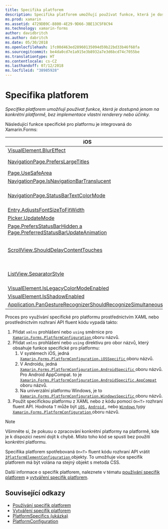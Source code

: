 ```yaml
---
title: Specifika platforem
description: Specifika platforem umožňují používat funkce, která je dostupná jenom na konkrétní platformě, bez implementace vlastní renderery nebo účinky.
ms.prod: xamarin
ms.assetid: 4729DB9C-8800-4E29-9D66-3BE13C5F8C94
ms.technology: xamarin-forms
author: davidbritch
ms.author: dabritch
ms.date: 05/30/2018
ms.openlocfilehash: 1fc00d463ed28960135094d59b22bd33b46f68fa
ms.sourcegitcommit: be4da0cd7e1a915e3b8932a7e3d6bcd74c7055be
ms.translationtype: HT
ms.contentlocale: cs-CZ
ms.lasthandoff: 07/12/2018
ms.locfileid: "38985928"
---
```

# <a name="platform-specifics"></a>Specifika platforem

_Specifika platforem umožňují používat funkce, která je dostupná jenom na konkrétní platformě, bez implementace vlastní renderery nebo účinky._

Následující funkce specifické pro platformu je integrovaná do Xamarin.Forms:

|iOS|Android|Windows|
|--- |--- |--- |
|[VisualElement.BlurEffect](~/xamarin-forms/platform/platform-specifics/consuming/ios.md#blur)|[Application.WindowSoftInputModeAdjust](~/xamarin-forms/platform/platform-specifics/consuming/android.md#soft_input_mode)|[Page.ToolbarPlacement](~/xamarin-forms/platform/platform-specifics/consuming/windows.md#toolbar_placement)|
|[NavigationPage.PrefersLargeTitles](~/xamarin-forms/platform/platform-specifics/consuming/ios.md#large_title)|[ListView.IsFastScrollEnabled](~/xamarin-forms/platform/platform-specifics/consuming/android.md#fastscroll)|[MasterDetailPage.CollapsedPaneWidth a MasterDetailPage.CollapseStyle](~/xamarin-forms/platform/platform-specifics/consuming/windows.md#collapsable_navigation_bar)|
|[Page.UseSafeArea](~/xamarin-forms/platform/platform-specifics/consuming/ios.md#safe_area_layout)|[TabbedPage.IsSwipePagingEnabled](~/xamarin-forms/platform/platform-specifics/consuming/android.md#enable_swipe_paging)|[WebView.IsJavaScriptAlertEnabled](~/xamarin-forms/platform/platform-specifics/consuming/windows.md#webview-javascript-alert)
|[NavigationPage.IsNavigationBarTranslucent](~/xamarin-forms/platform/platform-specifics/consuming/ios.md#translucent_navigation_bar)|[VisualElement.Elevation](~/xamarin-forms/platform/platform-specifics/consuming/android.md#elevation)|[SearchBar.IsSpellCheckEnabled](~/xamarin-forms/platform/platform-specifics/consuming/windows.md#searchbar-spellcheck)
|[NavigationPage.StatusBarTextColorMode](~/xamarin-forms/platform/platform-specifics/consuming/ios.md#status_bar_color_mode)|[Application.SendDisappearingEventOnPause Application.SendAppearingEventOnResume a Application.ShouldPreserveKeyboardOnResume](~/xamarin-forms/platform/platform-specifics/consuming/android.md#disable_lifecycle_events)|[InputView.DetectReadingOrderFromContent Label.DetectReadingOrderFromContent](~/xamarin-forms/platform/platform-specifics/consuming/windows.md#inputview-readingorder)
|[Entry.AdjustsFontSizeToFitWidth](~/xamarin-forms/platform/platform-specifics/consuming/ios.md#adjust_font_size)|[WebView.MixedContentMode](~/xamarin-forms/platform/platform-specifics/consuming/android.md#webview-mixed-content)|[VisualElement.IsLegacyColorModeEnabled](~/xamarin-forms/platform/platform-specifics/consuming/windows.md#legacy-color-mode)|
|[Picker.UpdateMode](~/xamarin-forms/platform/platform-specifics/consuming/ios.md#picker_update_mode)|[Entry.ImeOptions](~/xamarin-forms/platform/platform-specifics/consuming/android.md#entry-imeoptions)|[ListView.SelectionMode](~/xamarin-forms/platform/platform-specifics/consuming/windows.md#listview-selectionmode)|
|[Page.PrefersStatusBarHidden a Page.PreferredStatusBarUpdateAnimation](~/xamarin-forms/platform/platform-specifics/consuming/ios.md#set_status_bar_visibility)|[VisualElement.IsLegacyColorModeEnabled](~/xamarin-forms/platform/platform-specifics/consuming/android.md#legacy-color-mode)|[TabbedPage.HeaderIconsEnabled a TabbedPage.HeaderIconsSize](~/xamarin-forms/platform/platform-specifics/consuming/windows.md#tabbedpage-icons)|
|[ScrollView.ShouldDelayContentTouches](~/xamarin-forms/platform/platform-specifics/consuming/ios.md#delay_content_touches)|[Button.UseDefaultPadding a Button.UseDefaultShadow](~/xamarin-forms/platform/platform-specifics/consuming/android.md#button-padding-shadow)|[VisualElement.AccessKey, VisualElement.AccessKeyPlacement, VisualElement.AccessKeyHorizontalOffset a VisualElement.AccessKeyVerticalOffset](~/xamarin-forms/platform/platform-specifics/consuming/windows.md#visualelement-accesskeys)|
|[ListView.SeparatorStyle](~/xamarin-forms/platform/platform-specifics/consuming/ios.md#listview-separatorstyle)|[TabbedPage.ToolbarPlacement TabbedPage.BarItemColor a TabbedPage.BarSelectedItemColor](~/xamarin-forms/platform/platform-specifics/consuming/android.md#tabbedpage-toolbar)|
|[VisualElement.IsLegacyColorModeEnabled](~/xamarin-forms/platform/platform-specifics/consuming/ios.md#legacy-color-mode)|
|[VisualElement.IsShadowEnabled](~/xamarin-forms/platform/platform-specifics/consuming/ios.md#drop-shadow)|
|[Application.PanGestureRecognizerShouldRecognizeSimultaneously](~/xamarin-forms/platform/platform-specifics/consuming/ios.md#simultaneous-pan-gesture)|

Proces pro využívání specifické pro platformu prostřednictvím XAML nebo prostřednictvím rozhraní API fluent kódu vypadá takto:

1. Přidat `xmlns` prohlášení nebo `using` směrnice pro [ `Xamarin.Forms.PlatformConfiguration` ](https://developer.xamarin.com/api/namespace/Xamarin.Forms.PlatformConfiguration/) oboru názvů.
1. Přidat `xmlns` prohlášení nebo `using` direktivu pro obor názvů, který obsahuje funkce specifické pro platformu:
    1. V systémech iOS, jedná [ `Xamarin.Forms.PlatformConfiguration.iOSSpecific` ](https://developer.xamarin.com/api/namespace/Xamarin.Forms.PlatformConfiguration.iOSSpecific/) oboru názvů.
    1. V Androidu, jedná [ `Xamarin.Forms.PlatformConfiguration.AndroidSpecific` ](https://developer.xamarin.com/api/namespace/Xamarin.Forms.PlatformConfiguration.AndroidSpecific/) oboru názvů. Pro Android AppCompat. to je [ `Xamarin.Forms.PlatformConfiguration.AndroidSpecific.AppCompat` ](https://developer.xamarin.com/api/namespace/Xamarin.Forms.PlatformConfiguration.AndroidSpecific.AppCompat/) oboru názvů.
    1. Na univerzální platformu Windows, je to [ `Xamarin.Forms.PlatformConfiguration.WindowsSpecific` ](https://developer.xamarin.com/api/namespace/Xamarin.Forms.PlatformConfiguration.WindowsSpecific/) oboru názvů.
1. Použít specifickou platformu z XAML nebo z kódu pomocí `On<T>` rozhraní fluent API. Hodnota `T` může být [ `iOS` ](https://developer.xamarin.com/api/type/Xamarin.Forms.PlatformConfiguration.iOS/), [ `Android` ](https://developer.xamarin.com/api/type/Xamarin.Forms.PlatformConfiguration.Android/), nebo [ `Windows` ](https://developer.xamarin.com/api/type/Xamarin.Forms.PlatformConfiguration.Windows/) typy [ `Xamarin.Forms.PlatformConfiguration` ](https://developer.xamarin.com/api/namespace/Xamarin.Forms.PlatformConfiguration/) oboru názvů.

> [!NOTE]
> Všimněte si, že pokusu o zpracování konkrétní platformy na platformě, kde je k dispozici nesmí dojít k chybě. Místo toho kód se spustí bez použití konkrétní platformu.

Specifika platforem spotřebovaná `On<T>` fluent kódu rozhraní API vrátit [ `IPlatformElementConfiguration` ](https://developer.xamarin.com/api/type/Xamarin.Forms.IPlatformElementConfiguration%3CTPlatform,TElement%3E/) objekty. To umožňuje více specifik platforem má být volána na stejný objekt s metoda CSS.

Další informace o specifik platforem, naleznete v tématu [používání specifik platforem](~/xamarin-forms/platform/platform-specifics/consuming/index.md) a [vytváření specifik platforem](~/xamarin-forms/platform/platform-specifics/creating.md).


## <a name="related-links"></a>Související odkazy

- [Používání specifik platforem](~/xamarin-forms/platform/platform-specifics/consuming/index.md)
- [Vytváření specifik platforem](~/xamarin-forms/platform/platform-specifics/creating.md)
- [PlatformSpecifics (ukázka)](https://developer.xamarin.com/samples/xamarin-forms/userinterface/platformspecifics/)
- [PlatformConfiguration](https://developer.xamarin.com/api/namespace/Xamarin.Forms.PlatformConfiguration/)
